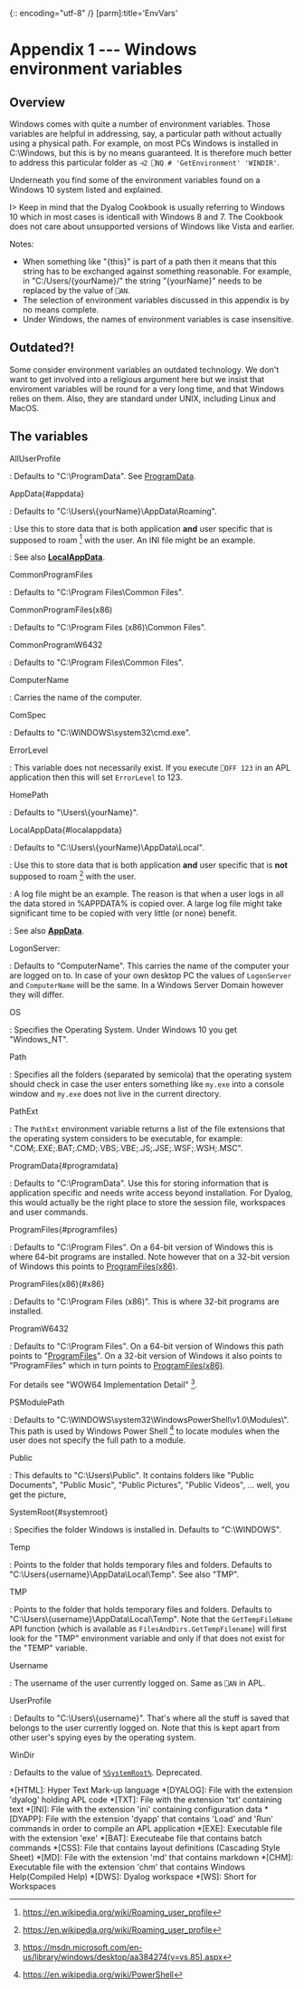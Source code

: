 {:: encoding="utf-8" /}
[parm]:title='EnvVars'


# Appendix 1 --- Windows environment variables

## Overview

Windows comes with quite a number of environment variables. Those variables are helpful in addressing, say, a particular path without actually using a physical path. For example, on most PCs Windows is installed in C:\\Windows, but this is by no means guaranteed. It is therefore much better to address this particular folder as `⊣2 ⎕NQ # 'GetEnvironment' 'WINDIR'`. 

Underneath you find some of the environment variables found on a Windows 10 system listed and explained.

I> Keep in mind that the Dyalog Cookbook is usually referring to Windows 10 which in most cases is identicall with Windows 8 and 7. The Cookbook does not care about unsupported versions of Windows like Vista and earlier.

Notes:

* When something like "{this}" is part of a path then it means that this string has to be exchanged against something reasonable. For example, in "C:/Users/{yourName}/" the string "{yourName}" needs to be replaced by the value of `⎕AN`.
* The selection of environment variables discussed in this appendix is by no means complete.
* Under Windows, the names of environment variables is case insensitive.


## Outdated?!

Some consider environment variables an outdated technology. We don't want to get involved into a religious argument here but we insist that enviroment variables will be round for a very long time, and that Windows relies on them. Also, they are standard under UNIX, including Linux and MacOS.

## The variables

AllUserProfile

: Defaults to "C:\\ProgramData". See [ProgramData](#programdata).

AppData{#appdata}

: Defaults to "C:\\Users\\{yourName}\\AppData\\Roaming".

: Use this to store data that is both application **and** user specific that is supposed to roam [^roaming] with the user. An INI file might be an example.

: See also **[LocalAppData](#localappdata)**.

CommonProgramFiles

: Defaults to "C:\\Program Files\\Common Files".

CommonProgramFiles(x86)

: Defaults to "C:\\Program Files (x86)\\Common Files".

CommonProgramW6432

: Defaults to "C:\\Program Files\\Common Files".

ComputerName

: Carries the name of the computer.

ComSpec

: Defaults to "C:\\WINDOWS\\system32\\cmd.exe".

ErrorLevel

: This variable does not necessarily exist. If you execute `⎕OFF 123` in an APL application then this will set `ErrorLevel` to 123.

HomePath

: Defaults to "\\Users\\{yourName}".

LocalAppData{#localappdata}

: Defaults to "C:\\Users\\{yourName}\\AppData\\Local".

: Use this to store data that is both application **and** user specific that is **not** supposed to roam [^roaming] with the user. 

: A log file might be an example. The reason is that when a user logs in all the data stored in %APPDATA% is copied over. A large log file might take significant time to be copied with very little (or none) benefit.

: See also **[AppData](#appdata)**.

LogonServer:

: Defaults to "ComputerName". This carries the name of the computer your are logged on to. In case of your own desktop PC the values of `LogonServer` and `ComputerName` will be the same. In a Windows Server Domain however they will differ.

OS

: Specifies the Operating System. Under Windows 10 you get "Windows_NT".

Path

: Specifies all the folders (separated by semicola) that the operating system should check in case the user enters something like `my.exe` into a console window and `my.exe` does not live in the current directory.

PathExt

: The `PathExt` environment variable returns a list of the file extensions that the operating system considers to be executable, for example: ".COM;.EXE;.BAT;.CMD;.VBS;.VBE;.JS;.JSE;.WSF;.WSH;.MSC".

ProgramData{#programdata}

: Defaults to "C:\\ProgramData". Use this for storing information that is application specific and needs write access beyond installation. For Dyalog, this would actually be the right place to store the session file, workspaces and user commands.

ProgramFiles{#programfiles}

: Defaults to "C:\\Program Files". On a 64-bit version of Windows this is where 64-bit programs are installed. Note however that on a 32-bit version of Windows this points to [ProgramFiles(x86)](#x86).

ProgramFiles(x86){#x86}

: Defaults to "C:\\Program Files (x86)". This is where 32-bit programs are installed.

ProgramW6432

: Defaults to "C:\\Program Files". On a 64-bit version of Windows this path points to "[ProgramFiles](#programfiles)". On a 32-bit version of Windows it also points to "ProgramFiles" which in turn points to [ProgramFiles(x86)](#x86).

For details see "WOW64 Implementation Detail" [^wow].

PSModulePath

: Defaults to "C:\\WINDOWS\\system32\\WindowsPowerShell\\v1.0\\Modules\\". This path is used by Windows Power Shell [^powershell] to locate modules when the user does not specify the full path to a module.

Public

: This defaults to "C:\\Users\\Public". It contains folders like "Public Documents", "Public Music", "Public Pictures", "Public Videos", ... well, you get the picture,

SystemRoot{#systemroot}

: Specifies the folder Windows is installed in. Defaults to "C:\\WINDOWS".

Temp

: Points to the folder that holds temporary files and folders. Defaults to "C:\\Users\{username}\\AppData\\Local\\Temp". See also "TMP".

TMP

: Points to the folder that holds temporary files and folders. Defaults to "C:\\Users\\{username}\\AppData\\Local\\Temp". Note that the `GetTempFileName` API function (which is available as `FilesAndDirs.GetTempFilename`) will first look for the "TMP" environment variable and only if that does not exist for the "TEMP" variable.

Username

: The username of the user currently logged on. Same as `⎕AN` in APL.

UserProfile

: Defaults to "C:\\Users\\{username}". That's where all the stuff is saved that belongs to the user currently logged on. Note that this is kept apart from other user's spying eyes by the operating system.

WinDir

: Defaults to the value of [`%SystemRoot%`](#systemroot). Deprecated.


[^roaming]: <https://en.wikipedia.org/wiki/Roaming_user_profile>

[^powershell]: <https://en.wikipedia.org/wiki/PowerShell>

[^wow]: <https://msdn.microsoft.com/en-us/library/windows/desktop/aa384274(v=vs.85).aspx>












































*[HTML]: Hyper Text Mark-up language
*[DYALOG]: File with the extension 'dyalog' holding APL code
*[TXT]: File with the extension 'txt' containing text
*[INI]: File with the extension 'ini' containing configuration data
*[DYAPP]: File with the extension 'dyapp' that contains 'Load' and 'Run' commands in order to compile an APL application
*[EXE]: Executable file with the extension 'exe'
*[BAT]: Executeabe file that contains batch commands
*[CSS]: File that contains layout definitions (Cascading Style Sheet)
*[MD]: File with the extension 'md' that contains markdown
*[CHM]: Executable file with the extension 'chm' that contains Windows Help(Compiled Help) 
*[DWS]: Dyalog workspace
*[WS]: Short for Workspaces